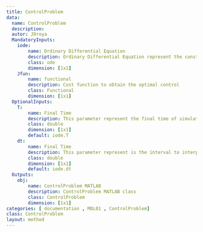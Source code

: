 ```yaml
---
title: ControlProblem
data: 
  name: ControlProblem
  description: 
  autor: JOroya
  MandatoryInputs:   
    iode: 
        name: Ordinary Differential Equation 
        description: Ordinary Differential Equation represent the constrain to minimization the functional 
        class: ode
        dimension: [1x1]
    Jfun: 
        name: functional
        description: Cost function to obtain the optimal control 
        class: Functional
        dimension: [1x1]        
  OptionalInputs:
    T:
        name: Final Time 
        description: This parameter represent the final time of simulation.  
        class: double
        dimension: [1x1]
        default: iode.T 
    dt:
        name: Final Time 
        description: This parameter represent is the interval to interpolate the control, $u$, and state, $y$, to obtain the functional $J$ and the gradient $dH/du$
        class: double
        dimension: [1x1]
        default: iode.dt         
  Outputs:
    obj:
        name: ControlProblem MATLAB
        description: ControlProblem MATLAB class
        class: ControlProblem
        dimension: [1x1]
categories: [ documentation , MDL01 , ControlProblem]
class: ControlProblem
layout: method
---
```

